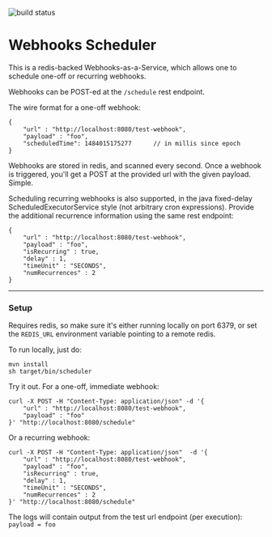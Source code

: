 ![build status](https://github.com/pallavkothari/WebhooksService/actions/workflows/maven.yml/badge.svg)


# Webhooks Scheduler

This is a redis-backed Webhooks-as-a-Service, which allows one to schedule one-off or recurring webhooks. 

Webhooks can be POST-ed at the `/schedule` rest endpoint.

The wire format for a one-off webhook: 

```
{  
    "url" : "http://localhost:8080/test-webhook",
    "payload" : "foo",
    "scheduledTime": 1484015175277      // in millis since epoch
}
```

Webhooks are stored in redis, and scanned every second. Once a webhook is triggered, you'll get a POST at the provided url with the given payload. Simple. 

Scheduling recurring webhooks is also supported, in the java fixed-delay ScheduledExecutorService style (not arbitrary cron expressions). 
Provide the additional recurrence information using the same rest endpoint:

```
{
	"url" : "http://localhost:8080/test-webhook",
	"payload" : "foo",
	"isRecurring" : true,
	"delay" : 1, 
	"timeUnit" : "SECONDS",
	"numRecurrences" : 2
}
```


---
### Setup
Requires redis, so make sure it's either running locally on port 6379, or set the ```REDIS_URL``` environment variable pointing to a remote redis. 

To run locally, just do:
```
mvn install 
sh target/bin/scheduler
```

Try it out. For a one-off, immediate webhook:  
```
curl -X POST -H "Content-Type: application/json" -d '{
	"url" : "http://localhost:8080/test-webhook",
	"payload" : "foo"
}' "http://localhost:8080/schedule"
```

Or a recurring webhook:

```
curl -X POST -H "Content-Type: application/json"  -d '{
	"url" : "http://localhost:8080/test-webhook",
	"payload" : "foo",
	"isRecurring" : true,
	"delay" : 1, 
	"timeUnit" : "SECONDS",
	"numRecurrences" : 2
}' "http://localhost:8080/schedule"
```

The logs will contain output from the test url endpoint (per execution): `payload = foo`
